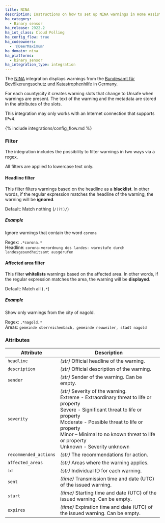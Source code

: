 ```yaml
---
title: NINA
description: Instructions on how to set up NINA warnings in Home Assistant.
ha_category:
  - Binary sensor
ha_release: 2022.2
ha_iot_class: Cloud Polling
ha_config_flow: true
ha_codeowners:
  - '@DeerMaximum'
ha_domain: nina
ha_platforms:
  - binary_sensor
ha_integration_type: integration
---
```


The [NINA](https://www.bbk.bund.de/DE/Warnung-Vorsorge/Warn-App-NINA/warn-app-nina_node.html) integration displays warnings from the [Bundesamt für Bevölkerungsschutz und Katastrophenhilfe](https://www.bbk.bund.de/) in Germany.

For each county/city it creates warning slots that change to Unsafe when warnings are present. The text of the warning and the metadata are stored in the attributes of the slots.

<div class='note warning'>

This integration may only works with an Internet connection that supports IPv4.

</div>

{% include integrations/config_flow.md %}

### Filter

The integration includes the possibility to filter warnings in two ways via a regex.

<div class='note'>
All filters are applied to lowercase text only.
</div>

#### Headline filter

This filter filters warnings based on the headline as a **blacklist**. In other words, if the regular expression matches the headline of the warning, the warning will be **ignored**.

Default: Match nothing (`/(?!)/`)

##### Example

Ignore warnings that contain the word `corona`

Regex: `.*corona.*` <br>
Headline: `corona-verordnung des landes: warnstufe durch landesgesundheitsamt ausgerufen`

#### Affected area filter

This filter **whitelists** warnings based on the affected area. In other words, if the regular expression matches the area, the warning will be **displayed**.

Default: Match all (`.*`)

##### Example

Show only warnings from the city of nagold.

Regex: `.*nagold.*` <br>
Areas: `gemeinde oberreichenbach, gemeinde neuweiler, stadt nagold`

### Attributes

| Attribute    | Description                            |
| ------------ | -------------------------------------- |
| `headline` | *(str)* Official headline of the warning. |
| `description` | *(str)* Official description of the warning. |
| `sender` | *(str)* Sender of the warning. Can be empty. |
| `severity` | *(str)* Severity of the warning. <br>Extreme - Extraordinary threat to life or property <br>Severe - Significant threat to life or property <br>Moderate - Possible threat to life or property <br>Minor – Minimal to no known threat to life or property <br>Unknown - Severity unknown |
| `recommended_actions` | *(str)* The recommendations for action. |
| `affected_areas` | *(str)* Areas where the warning applies. |
| `id` | *(str)* Individual ID for each warning. |
| `sent` | *(time)* Transmission time and date (UTC) of the issued warning. |
| `start` | *(time)* Starting time and date (UTC) of the issued warning. Can be empty. |
| `expires` | *(time)* Expiration time and date (UTC) of the issued warning. Can be empty. |
